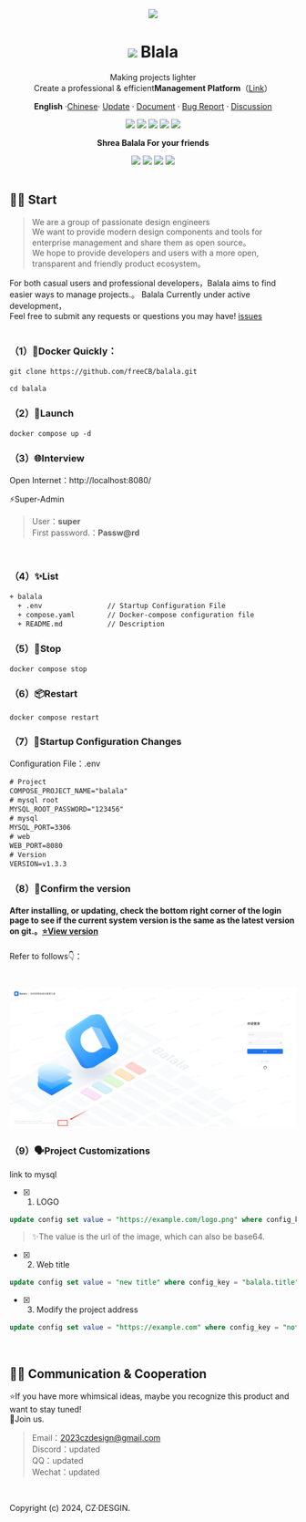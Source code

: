 <div align="center"><a name="readme-top"></a>

[![](https://github.com/freeCB/balala/blob/main/balala%E7%9A%84banner.jpg)](https://github.com/freeCB/balala)
# <img src="https://github.com/freeCB/balala/blob/main/balala%20%E7%9A%84logo.jpg" width="22px">  Blala

Making projects lighter<br/>
Create a professional & efficient**Management Platform**（[Link](https://github.com/CZDESIGN2023/balala-api)）<br/>

 **English** ·[Chinese](https://github.com/freeCB/balala/blob/main/README.zh-CN.md)· [Update](https://github.com/freeCB/balala/releases) · [Document](https://github.com/freeCB/balala/releases) ·  [Bug Report](https://github.com/freeCB/balala/issues) · [Discussion](https://github.com/freeCB/balala/discussions)
<!-- SHIELD GROUP -->

[![][GitHub Release]][GitHub Release link]
[![][web vercel]][web vercel link]
[![][GitHub Discussions]][GitHub Discussions link]
[![][GitHub issues]][GitHub issues link]
[![][GitHub star]][GitHub star link]


**Shrea Balala For your friends**


[![][share-tel-shield]][share-tel-link]
[![][share-x-shield]][share-x-link]
[![][share-whatsapp-shield]][share-whatsapp-link]
[![][share-weibo-shield]][share-weibo-link]
<br/>
<br/>

</details>
<div align="left">

## 👋🏻 Start
>We are a group of passionate design engineers<br/>
>We want to provide modern design components and tools for enterprise management and share them as open source。<br/>
>We hope to provide developers and users with a more open, transparent and friendly product ecosystem。<br/>

For both casual users and professional developers，Balala aims to find easier ways to manage projects.。
Balala Currently under active development，<br/>
Feel free to submit any requests or questions you may have! [issues][issues-link]
<br/>
<br/>

### （1）📘Docker Quickly：

```
git clone https://github.com/freeCB/balala.git
```

```
cd balala
```

### （2）🤖Launch
```
docker compose up -d
```

### （3）🌐Interview
Open Internet：http://localhost:8080/

⚡️Super-Admin
>User：**super**<br/>
>First password.：**Passw@rd**
<br/>

### （4）✨List
```
+ balala
  + .env                // Startup Configuration File
  + compose.yaml        // Docker-compose configuration file
  + README.md           // Description
```

### （5）📘Stop
```
docker compose stop
```

### （6）📦Restart
```
docker compose restart
```


### （7）🧩Startup Configuration Changes
Configuration File：.env
```
# Project
COMPOSE_PROJECT_NAME="balala"
# mysql root 
MYSQL_ROOT_PASSWORD="123456"
# mysql 
MYSQL_PORT=3306
# web 
WEB_PORT=8080
# Version
VERSION=v1.3.3
```

### （8）🧩Confirm the version
#### After installing, or updating, check the bottom right corner of the login page to see if the current system version is the same as the latest version on git.。[⭐View version](https://github.com/freeCB/balala/releases)<br/>

Refer to follows👇：<br/>
# <img src="https://github.com/freeCB/balala/blob/main/.github/cankaojietu.jpg" width="888px">



### （9）🗣️Project Customizations
link to mysql
- [x] 1. LOGO
```sql
update config set value = "https://example.com/logo.png" where config_key = "balala.logo";
```
> ✨The value is the url of the image, which can also be base64.

- [x] 2. Web title
```sql
update config set value = "new title" where config_key = "balala.title";
```

- [x] 3. Modify the project address
```sql
update config set value = "https://example.com" where config_key = "notify.redirect.domain";
```

</details>
<div align="left">
 <br />

## 👋🏻 Communication & Cooperation
⭐️If you have more whimsical ideas, maybe you recognize this product and want to stay tuned!<br/>
🤝Join us.<br/>
> Email：2023czdesign@gmail.com<br/>
> Discord：updated<br/>
> QQ：updated<br/>
> Wechat：updated<br/>
<br/>



</details>

Copyright (c) 2024, CZ·DESGIN. <br />

<!-- LINK GROUP -->

[logo]: https://github.com/freeCB/balala/blob/master/balala%20%E7%9A%84logo.jpg=width="15px"
[GitHub Release]: https://img.shields.io/github/v/release/freeCB/balala?style=flat-square&labelColor=%23000000&color=%2375FA61
[GitHub Release link]: https://github.com/freeCB/balala/releases
[web vercel]: https://img.shields.io/badge/build-online-brightgreen?style=flat-square&logo=vercel&label=Balala&labelColor=%23000000&color=%2373FBFD
[web vercel link]: https://github.com/freeCB
[GitHub Discussions]: https://img.shields.io/github/discussions/freeCB/balala?style=flat-square&labelColor=%23000000&color=%23EA3FF7
[GitHub Discussions link]: https://github.com/freeCB/balala/discussions
[GitHub issues]: https://img.shields.io/github/issues/freeCB/balala?style=flat-square&labelColor=%23000000&color=%23FFF840
[GitHub issues link]: https://github.com/freeCB/balala/issues
[GitHub star]: https://img.shields.io/github/stars/freeCB?style=flat-square&logo=%20&labelColor=%23000000&color=%23FF8787
[GitHub star link]: https://github.com/freeCB/balala/stargazers
[share-tel-shield]: https://img.shields.io/badge/Share%20%20Tel-black?style=flat-square&logo=telegram
[share-tel-link]: https://t.me/share/url%22?text=https://t.me/share/url%22?text=%E6%8E%A8%E8%8D%90%E4%B8%80%E4%B8%AA%20GitHub%20%E5%BC%80%E6%BA%90%E9%A1%B9%E7%9B%AE%20%F0%9F%A4%AF%20Balala%20-%20%E5%BC%80%E6%BA%90%E7%9A%84%E3%80%81%E5%8F%AF%E6%89%A9%E5%B1%95%E7%9A%84%E9%A1%B9%E7%9B%AE%E7%AE%A1%E7%90%86%E7%B3%BB%E7%BB%9F%E3%80%82%0A%E5%AE%83%E6%94%AF%E6%8C%81%E4%B8%80%E9%94%AE%E5%85%8D%E8%B4%B9%E4%B8%93%E5%B1%9E%E7%9A%84%E9%A1%B9%E7%9B%AE%E7%A9%BA%E9%97%B4%EF%BC%8C%E5%B8%AE%E5%8A%A9%E4%BC%81%E4%B8%9A%E6%9B%B4%E8%BD%BB%E4%BE%BF%E7%9A%84%E7%AE%A1%E7%90%86%E9%A1%B9%E7%9B%AE%E8%BF%9B%E5%BA%A6&url=https://github.com/freeCB/balala
[share-x-shield]: https://img.shields.io/badge/Share%20%20X-black?style=flat-square&logo=X
[share-x-link]: https://x.com/intent/post?hashtags=chatbot%2CchatGPT%2CopenAI&text=%E6%8E%A8%E8%8D%90%E4%B8%80%E4%B8%AA+GitHub+%E5%BC%80%E6%BA%90%E9%A1%B9%E7%9B%AE+%F0%9F%A4%AF+Balala+-+%E5%BC%80%E6%BA%90%E7%9A%84%E3%80%81%E5%8F%AF%E6%89%A9%E5%B1%95%E7%9A%84%E9%A1%B9%E7%9B%AE%E7%AE%A1%E7%90%86%E7%B3%BB%E7%BB%9F%E3%80%82%0A%E5%AE%83%E6%94%AF%E6%8C%81%E4%B8%80%E9%94%AE%E5%85%8D%E8%B4%B9%E4%B8%93%E5%B1%9E%E7%9A%84%E9%A1%B9%E7%9B%AE%E7%A9%BA%E9%97%B4%EF%BC%8C%E5%B8%AE%E5%8A%A9%E4%BC%81%E4%B8%9A%E6%9B%B4%E8%BD%BB%E4%BE%BF%E7%9A%84%E7%AE%A1%E7%90%86%E9%A1%B9%E7%9B%AE%E8%BF%9B%E5%BA%A6&url=https%3A%2F%2Fgithub.com%2freeCB%2Fbalala
[share-whatsapp-shield]: https://img.shields.io/badge/Share%20%20whatsapp-black?style=flat-square&logo=whatsapp
[share-whatsapp-link]: https://api.whatsapp.com/send?text=%E6%8E%A8%E8%8D%90%E4%B8%80%E4%B8%AA%20GitHub%20%E5%BC%80%E6%BA%90%E9%A1%B9%E7%9B%AE%20%F0%9F%A4%AF%20Balala%20-%20%E5%BC%80%E6%BA%90%E7%9A%84%E3%80%81%E5%8F%AF%E6%89%A9%E5%B1%95%E7%9A%84%E9%A1%B9%E7%9B%AE%E7%AE%A1%E7%90%86%E7%B3%BB%E7%BB%9F%E3%80%82%0A%E5%AE%83%E6%94%AF%E6%8C%81%E4%B8%80%E9%94%AE%E5%85%8D%E8%B4%B9%E4%B8%93%E5%B1%9E%E7%9A%84%E9%A1%B9%E7%9B%AE%E7%A9%BA%E9%97%B4%EF%BC%8C%E5%B8%AE%E5%8A%A9%E4%BC%81%E4%B8%9A%E6%9B%B4%E8%BD%BB%E4%BE%BF%E7%9A%84%E7%AE%A1%E7%90%86%E9%A1%B9%E7%9B%AE%E8%BF%9B%E5%BA%A6&url=GitHub%20-%20freeCB/balala
[share-weibo-shield]: https://img.shields.io/badge/Share%20%20weibo-black?style=flat-square&logo=sinaweibo
[share-weibo-link]: https://service.weibo.com/share/share.php?sharesource=weibo&title=%E6%8E%A8%E8%8D%90%E4%B8%80%E4%B8%AA%20GitHub%20%E5%BC%80%E6%BA%90%E9%A1%B9%E7%9B%AE%20%F0%9F%A4%AF%20Balala%20-%20%E5%BC%80%E6%BA%90%E7%9A%84%E3%80%81%E5%8F%AF%E6%89%A9%E5%B1%95%E7%9A%84%E9%A1%B9%E7%9B%AE%E7%AE%A1%E7%90%86%E7%B3%BB%E7%BB%9F%E3%80%82%0A%E5%AE%83%E6%94%AF%E6%8C%81%E4%B8%80%E9%94%AE%E5%85%8D%E8%B4%B9%E4%B8%93%E5%B1%9E%E7%9A%84%E9%A1%B9%E7%9B%AE%E7%A9%BA%E9%97%B4%EF%BC%8C%E5%B8%AE%E5%8A%A9%E4%BC%81%E4%B8%9A%E6%9B%B4%E8%BD%BB%E4%BE%BF%E7%9A%84%E7%AE%A1%E7%90%86%E9%A1%B9%E7%9B%AE%E8%BF%9B%E5%BA%A6.%20%23Balala%20%23%E9%A1%B9%E7%9B%AE%E7%AE%A1%E7%90%86%20%23%E4%BC%81%E4%B8%9A%E7%AE%A1%E7%90%86&url=https://github.com/freeCB/balala
[issues-link]: https://github.com/freeCB/balala/issues
